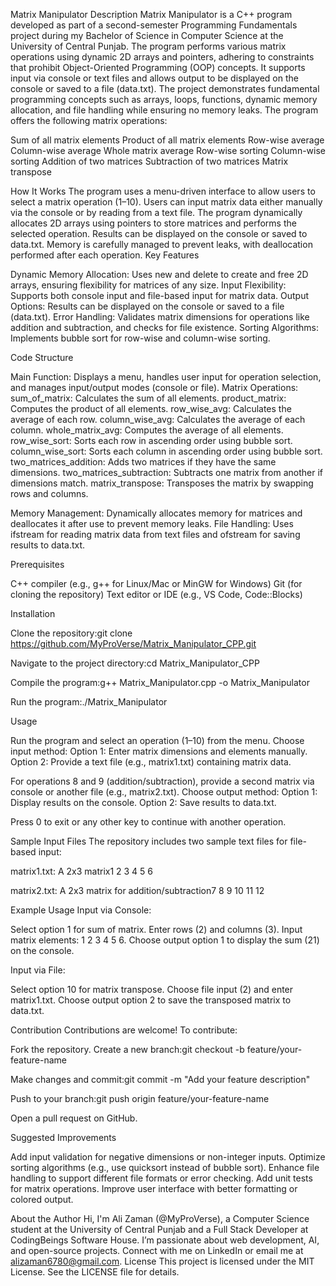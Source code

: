 Matrix Manipulator
Description
Matrix Manipulator is a C++ program developed as part of a second-semester Programming Fundamentals project during my Bachelor of Science in Computer Science at the University of Central Punjab. The program performs various matrix operations using dynamic 2D arrays and pointers, adhering to constraints that prohibit Object-Oriented Programming (OOP) concepts. It supports input via console or text files and allows output to be displayed on the console or saved to a file (data.txt). The project demonstrates fundamental programming concepts such as arrays, loops, functions, dynamic memory allocation, and file handling while ensuring no memory leaks.
The program offers the following matrix operations:

Sum of all matrix elements
Product of all matrix elements
Row-wise average
Column-wise average
Whole matrix average
Row-wise sorting
Column-wise sorting
Addition of two matrices
Subtraction of two matrices
Matrix transpose

How It Works
The program uses a menu-driven interface to allow users to select a matrix operation (1–10). Users can input matrix data either manually via the console or by reading from a text file. The program dynamically allocates 2D arrays using pointers to store matrices and performs the selected operation. Results can be displayed on the console or saved to data.txt. Memory is carefully managed to prevent leaks, with deallocation performed after each operation.
Key Features

Dynamic Memory Allocation: Uses new and delete to create and free 2D arrays, ensuring flexibility for matrices of any size.
Input Flexibility: Supports both console input and file-based input for matrix data.
Output Options: Results can be displayed on the console or saved to a file (data.txt).
Error Handling: Validates matrix dimensions for operations like addition and subtraction, and checks for file existence.
Sorting Algorithms: Implements bubble sort for row-wise and column-wise sorting.

Code Structure

Main Function: Displays a menu, handles user input for operation selection, and manages input/output modes (console or file).
Matrix Operations:
sum_of_matrix: Calculates the sum of all elements.
product_matrix: Computes the product of all elements.
row_wise_avg: Calculates the average of each row.
column_wise_avg: Calculates the average of each column.
whole_matrix_avg: Computes the average of all elements.
row_wise_sort: Sorts each row in ascending order using bubble sort.
column_wise_sort: Sorts each column in ascending order using bubble sort.
two_matrices_addition: Adds two matrices if they have the same dimensions.
two_matrices_subtraction: Subtracts one matrix from another if dimensions match.
matrix_transpose: Transposes the matrix by swapping rows and columns.


Memory Management: Dynamically allocates memory for matrices and deallocates it after use to prevent memory leaks.
File Handling: Uses ifstream for reading matrix data from text files and ofstream for saving results to data.txt.

Prerequisites

C++ compiler (e.g., g++ for Linux/Mac or MinGW for Windows)
Git (for cloning the repository)
Text editor or IDE (e.g., VS Code, Code::Blocks)

Installation

Clone the repository:git clone https://github.com/MyProVerse/Matrix_Manipulator_CPP.git


Navigate to the project directory:cd Matrix_Manipulator_CPP


Compile the program:g++ Matrix_Manipulator.cpp -o Matrix_Manipulator


Run the program:./Matrix_Manipulator



Usage

Run the program and select an operation (1–10) from the menu.
Choose input method:
Option 1: Enter matrix dimensions and elements manually.
Option 2: Provide a text file (e.g., matrix1.txt) containing matrix data.


For operations 8 and 9 (addition/subtraction), provide a second matrix via console or another file (e.g., matrix2.txt).
Choose output method:
Option 1: Display results on the console.
Option 2: Save results to data.txt.


Press 0 to exit or any other key to continue with another operation.

Sample Input Files
The repository includes two sample text files for file-based input:

matrix1.txt: A 2x3 matrix1 2 3
4 5 6


matrix2.txt: A 2x3 matrix for addition/subtraction7 8 9
10 11 12



Example Usage
Input via Console:

Select option 1 for sum of matrix.
Enter rows (2) and columns (3).
Input matrix elements: 1 2 3 4 5 6.
Choose output option 1 to display the sum (21) on the console.

Input via File:

Select option 10 for matrix transpose.
Choose file input (2) and enter matrix1.txt.
Choose output option 2 to save the transposed matrix to data.txt.

Contribution
Contributions are welcome! To contribute:

Fork the repository.
Create a new branch:git checkout -b feature/your-feature-name


Make changes and commit:git commit -m "Add your feature description"


Push to your branch:git push origin feature/your-feature-name


Open a pull request on GitHub.

Suggested Improvements

Add input validation for negative dimensions or non-integer inputs.
Optimize sorting algorithms (e.g., use quicksort instead of bubble sort).
Enhance file handling to support different file formats or error checking.
Add unit tests for matrix operations.
Improve user interface with better formatting or colored output.

About the Author
Hi, I'm Ali Zaman (@MyProVerse), a Computer Science student at the University of Central Punjab and a Full Stack Developer at CodingBeings Software House. I’m passionate about web development, AI, and open-source projects. Connect with me on LinkedIn or email me at alizaman6780@gmail.com.
License
This project is licensed under the MIT License. See the LICENSE file for details.
